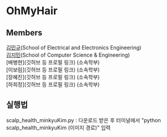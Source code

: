# OhMyHair



## Members


[김민규](https://github.com/MinkyuKim26)(School of Electrical and Electronics Engineering)
<br>
[김지민](https://github.com/kjimin0619)(School of Computer Science & Engineering)
<br>
[배병현](깃허브 등 프로필 링크) (소속학부)
<br>
[이보림](깃허브 등 프로필 링크) (소속학부)
<br>
[장혜진](깃허브 등 프로필 링크) (소속학부)
<br>
[하희정](깃허브 등 프로필 링크) (소속학부)

## 실행법 

scalp_health_minkyuKim.py : 다운로드 받은 후 터미널에서 "python scalp_health_minkyuKim (이미지 경로)" 입력
